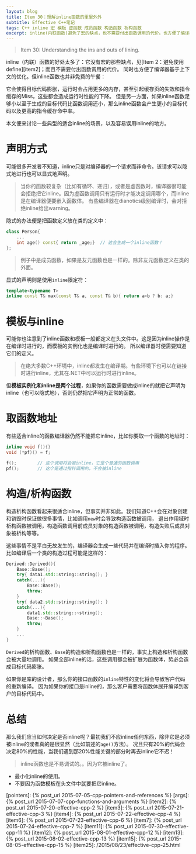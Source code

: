 ```yaml
---
layout: blog
title: Item 30：理解inline函数的里里外外
subtitle: Effective C++笔记
tags: C++ inline 宏 模板 虚函数 成员函数 构造函数 析构函数
excerpt: inline(内联函数)避免了宏的缺点，也不需要付出函数调用的代价。也方便了编译器基于上下文的优化。但inline函数可能会造成目标代码膨胀和指令缓存的Miss。
---
```


> Item 30: Understanding the ins and outs of lining.

inline（内联）函数的好处太多了：它没有宏的那些缺点，见[Item 2：避免使用define][item2]；而且不需要付出函数调用的代价。
同时也方便了编译器基于上下文的优化。但inline函数也并非免费的午餐：

它会使得目标代码膨胀，运行时会占用更多的内存，甚至引起缓存页的失效和指令缓存的Miss，这些都会造成运行时性能的下降。
但是另一方面，如果inline函数足够小以至于生成的目标代码比函数调用还小，那么inline函数会产生更小的目标代码以及更高的指令缓存命中率。

本文便来讨论一些典型的适合inline的场景，以及容易误用inline的地方。

<!--more-->

# 声明方式

可能很多开发者不知道，inline只是对编译器的一个请求而非命令。该请求可以隐式地进行也可以显式地声明。

> 当你的函数较复杂（比如有循环、递归），或者是虚函数时，编译器很可能会拒绝把它inline。因为虚函数调用只有运行时才能决定调用哪个，而inline是在编译器便要嵌入函数体。
> 有些编译器在dianotics级别编译时，会对拒绝inline给出warning。

隐式的办法便是把函数定义放在类的定义中：

```cpp
class Person{
    ...
    int age() const{ return _age;}  // 这会生成一个inline函数！
};
```

> 例子中是成员函数，如果是友元函数也是一样的。除非友元函数定义在类的外面。

显式的声明则是使用`inline`限定符：

```cpp
template<typename T>
inline const T& max(const T& a, const T& b){ return a<b ? b: a;}
```

# 模板与inline

可能你也注意到了inline函数和模板一般都定义在头文件中。这是因为inline操作是在编译时进行的，而模板的实例化也是编译时进行的。
所以编译器时便需要知道它们的定义。

> 在绝大多数C++环境中，inline都发生在编译期。有些环境下也可以在链接时进行inline，尤其在.NET中可以运行时进行inline。

但**模板实例化和inline是两个过程**，如果你的函数需要做成inline的就把它声明为inline（也可以隐式地），否则仍然把它声明为正常的函数。

# 取函数地址

有些适合inline的函数编译器仍然不能把它inline，比如你要取一个函数的地址时：

```cpp
inline void f(){}
void (*pf)() = f;

f();        // 这个调用将会被inline，它是个普通的函数调用
pf();       // 这个是通过指针调用的，不会被inline
```

# 构造/析构函数

构造析构函数看起来很适合inline，但事实并非如此。我们知道C++会在对象创建和销毁时保证做很多事情，比如调用`new`时会导致构造函数被调用，
退出作用域时析构函数被调用，构造函数调用前成员对象的构造函数被调用，构造失败后成员对象被析构等等。

这些事情不是平白无故发生的，编译器会生成一些代码并在编译时插入你的程序。比如编译后一个类的构造过程可能是这样的：

```cpp
Derived::Derived(){
    Base::Base();
    try{ data1.std::string::string(); }
    catch(...){
        Base::Base();
        throw;
    }
    try{ data2.std::string::string(); }
    catch(...){
        data1.std::string::~string();
        Base::~Base();
        throw;
    }
    ...
}
```

`Derived`的析构函数、`Base`的构造和析构函数也是一样的，事实上构造和析构函数会被大量地调用。
如果全部inline的话，这些调用都会被扩展为函数体，势必会造成目标代码膨胀。

如果你是库的设计者，那么你的接口函数的`inline`特性的变化将会导致客户代码的重新编译。
因为如果你的接口是inline的，那么客户需要将函数体展开编译到客户的目标代码中。

# 总结

那么我们应当如何决定是否inline呢？最初我们不应inline任何东西，除非它是必须被inline的或者真的是很显然（比如前述的`age()`方法）。
况且只有20%的代码会决定80%的性能，当我们遇到那20%性能关键的部分时再去inline它不迟！

> inline函数也是不易调试的。。因为它被inline了。

* 最小化inline的使用。
* 不要因为函数模板在头文件中就要把它inline。

[pointers]: {% post_url 2015-07-05-cpp-pointers-and-references %}
[args]: {% post_url 2015-07-07-cpp-functions-and-arguments %}
[item2]: {% post_url 2015-07-20-effective-cpp-2 %}
[item3]: {% post_url 2015-07-21-effective-cpp-3 %}
[item4]: {% post_url 2015-07-22-effective-cpp-4 %}
[item6]: {% post_url 2015-07-23-effective-cpp-6 %}
[item7]: {% post_url 2015-07-24-effective-cpp-7 %}
[item11]: {% post_url 2015-07-30-effective-cpp-11 %}
[item12]: {% post_url 2015-08-01-effective-cpp-12 %}
[item13]: {% post_url 2015-08-02-effective-cpp-13 %}
[item15]: {% post_url 2015-08-05-effective-cpp-15 %}
[item25]: /2015/08/23/effective-cpp-25.html
